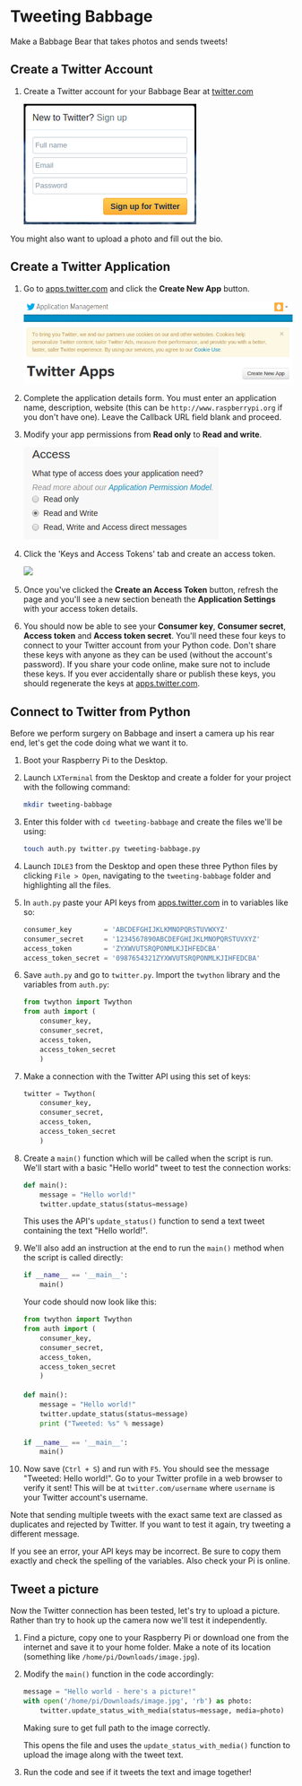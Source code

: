 # Tweeting Babbage

Make a Babbage Bear that takes photos and sends tweets!

## Create a Twitter Account

1. Create a Twitter account for your Babbage Bear at [twitter.com](https://twitter.com)

    ![](images/create-twitter.png)

You might also want to upload a photo and fill out the bio.

## Create a Twitter Application

1. Go to [apps.twitter.com](https://apps.twitter.com) and click the **Create New App** button.

    ![](images/create-new-app.png)

1. Complete the application details form. You must enter an application name, description, website (this can be `http://www.raspberrypi.org` if you don't have one). Leave the Callback URL field blank and proceed.

1. Modify your app permissions from **Read only** to **Read and write**.

    ![](images/read-and-write.png)

1. Click the 'Keys and Access Tokens' tab and create an access token.

    ![](images/create-access-token.png)

1. Once you've clicked the **Create an Access Token** button, refresh the page and you'll see a new section beneath the **Application Settings** with your access token details.

1. You should now be able to see your **Consumer key**, **Consumer secret**, **Access token** and **Access token secret**. You'll need these four keys to connect to your Twitter account from your Python code. Don't share these keys with anyone as they can be used (without the account's password). If you share your code online, make sure not to include these keys. If you ever accidentally share or publish these keys, you should regenerate the keys at [apps.twitter.com](https://apps.twitter.com).

## Connect to Twitter from Python

Before we perform surgery on Babbage and insert a camera up his rear end, let's get the code doing what we want it to.

1. Boot your Raspberry Pi to the Desktop.

1. Launch `LXTerminal` from the Desktop and create a folder for your project with the following command:

    ```bash
    mkdir tweeting-babbage
    ```

1. Enter this folder with `cd tweeting-babbage` and create the files we'll be using:

    ```bash
    touch auth.py twitter.py tweeting-babbage.py
    ```

1. Launch `IDLE3` from the Desktop and open these three Python files by clicking `File > Open`, navigating to the `tweeting-babbage` folder and highlighting all the files.

1. In `auth.py` paste your API keys from [apps.twitter.com](https://apps.twitter.com) in to variables like so:

    ```python
    consumer_key        = 'ABCDEFGHIJKLKMNOPQRSTUVWXYZ'
    consumer_secret     = '1234567890ABCDEFGHIJKLMNOPQRSTUVXYZ'
    access_token        = 'ZYXWVUTSRQPONMLKJIHFEDCBA'
    access_token_secret = '0987654321ZYXWVUTSRQPONMLKJIHFEDCBA'
    ```

1. Save `auth.py` and go to `twitter.py`. Import the `twython` library and the variables from `auth.py`:

    ```python
    from twython import Twython
    from auth import (
        consumer_key,
        consumer_secret,
        access_token,
        access_token_secret
        )
    ```

1. Make a connection with the Twitter API using this set of keys:

    ```python
    twitter = Twython(
        consumer_key,
        consumer_secret,
        access_token,
        access_token_secret
        )
    ```

1. Create a `main()` function which will be called when the script is run. We'll start with a basic "Hello world" tweet to test the connection works:

    ```python
    def main():
        message = "Hello world!"
        twitter.update_status(status=message)
    ```

    This uses the API's `update_status()` function to send a text tweet containing the text "Hello world!".

1. We'll also add an instruction at the end to run the `main()` method when the script is called directly:

    ```python
    if __name__ == '__main__':
        main()
    ```

    Your code should now look like this:

    ```python
    from twython import Twython
    from auth import (
        consumer_key,
        consumer_secret,
        access_token,
        access_token_secret
        )

    def main():
        message = "Hello world!"
        twitter.update_status(status=message)
        print ("Tweeted: %s" % message)

    if __name__ == '__main__':
        main()
    ```

1. Now save (`Ctrl + S`) and run with `F5`. You should see the message "Tweeted: Hello world!". Go to your Twitter profile in a web browser to verify it sent! This will be at `twitter.com/username` where `username` is your Twitter account's username.

Note that sending multiple tweets with the exact same text are classed as duplicates and rejected by Twitter. If you want to test it again, try tweeting a different message.

If you see an error, your API keys may be incorrect. Be sure to copy them exactly and check the spelling of the variables. Also check your Pi is online.

## Tweet a picture

Now the Twitter connection has been tested, let's try to upload a picture. Rather than try to hook up the camera now we'll test it independently.

1. Find a picture, copy one to your Raspberry Pi or download one from the internet and save it to your home folder. Make a note of its location (something like `/home/pi/Downloads/image.jpg`).

1. Modify the `main()` function in the code accordingly:

    ```python
    message = "Hello world - here's a picture!"
    with open('/home/pi/Downloads/image.jpg', 'rb') as photo:
        twitter.update_status_with_media(status=message, media=photo)
    ```

    Making sure to get full path to the image correctly.

    This opens the file and uses the `update_status_with_media()` function to upload the image along with the tweet text.

1. Run the code and see if it tweets the text and image together!
